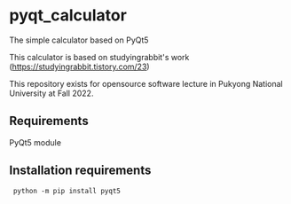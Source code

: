 # pyqt_calculator
The simple calculator based on PyQt5

This calculator is based on studyingrabbit's work (https://studyingrabbit.tistory.com/23)

This repository exists for opensource software lecture in Pukyong National University at Fall 2022.

## Requirements
PyQt5 module

## Installation requirements



     python -m pip install pyqt5

